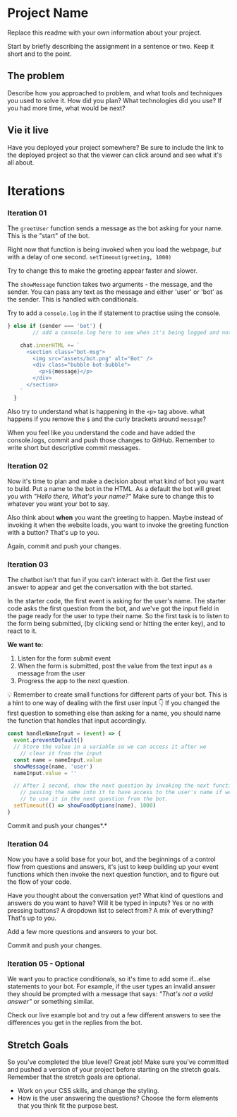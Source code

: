 
# Project Name

Replace this readme with your own information about your project.

Start by briefly describing the assignment in a sentence or two. Keep it short and to the point.

## The problem

Describe how you approached to problem, and what tools and techniques you used to solve it. How did you plan? What technologies did you use? If you had more time, what would be next?

## Vie it live

Have you deployed your project somewhere? Be sure to include the link to the deployed project so that the viewer can click around and see what it's all about.

# Iterations

### Iteration 01 

The `greetUser` function sends a message as the bot asking for your name. This is the "start" of the bot.

Right now that function is being invoked when you load the webpage, *but* with a delay of one second. `setTimeout(greeting, 1000)` 

Try to change this to make the greeting appear faster and slower.

The `showMessage` function takes two arguments - the message, and the sender. You can pass any text as the message and either 'user' or 'bot' as the sender. This is handled with conditionals. 

Try to add a `console.log` in the if statement to practise using the console. 

```jsx
} else if (sender === 'bot') {
		// add a console.log here to see when it's being logged and not

    chat.innerHTML += `
      <section class="bot-msg">
        <img src="assets/bot.png" alt="Bot" />
        <div class="bubble bot-bubble">
          <p>${message}</p>
        </div>
      </section>
    `
  }
```

Also try to understand what is happening in the `<p>` tag above. what happens if you remove the `$` and the curly brackets around `message`?

When you feel like you understand the code and have added the console.logs, commit and push those changes to GitHub. Remember to write short but descriptive commit messages.

### Iteration 02 

Now it's time to plan and make a decision about what kind of bot you want to build. Put a name to the bot in the HTML. As a default the bot will greet you with *"Hello there, What's your name?"* Make sure to change this to whatever you want your bot to say. 

Also think about **when** you want the greeting to happen. Maybe instead of invoking it when the website loads, you want to invoke the greeting function with a button? That's up to you.

Again, commit and push your changes.

### Iteration 03 

The chatbot isn't that fun if you can't interact with it. Get the first user answer to appear and get the conversation with the bot started. 

In the starter code, the first event is asking for the user's name. The starter code asks the first question from the bot, and we've got the input field in the page ready for the user to type their name. So the first task is to listen to the form being submitted, (by clicking send or hitting the enter key), and to react to it.

**We want to:**

1. Listen for the form submit event
2. When the form is submitted, post the value from the text input as a message from the user
3. Progress the app to the next question. 

<aside>
💡 Remember to create small functions for different parts of your bot. This is a hint to one way of dealing with the first user input 👇 If you changed the first question to something else than asking for a name, you should name the function that handles that input accordingly.

</aside>

```jsx
const handleNameInput = (event) => {
  event.preventDefault()
  // Store the value in a variable so we can access it after we 
	// clear it from the input
  const name = nameInput.value
  showMessage(name, 'user')
  nameInput.value = ''

  // After 1 second, show the next question by invoking the next function.
	// passing the name into it to have access to the user's name if we want
	// to use it in the next question from the bot.
  setTimeout(() => showFoodOptions(name), 1000)
}
```

Commit and push your changes*.*

### Iteration 04  

Now you have a solid base for your bot, and the beginnings of a control flow from questions and answers, it's just to keep building up your event functions which then invoke the next question function, and to figure out the flow of your code.

Have you thought about the conversation yet? What kind of questions and answers do you want to have? Will it be typed in inputs? Yes or no with pressing buttons? A dropdown list to select from? A mix of everything? That's up to you.

Add a few more questions and answers to your bot.

Commit and push your changes.

### Iteration 05 - Optional 

We want you to practice conditionals, so it's time to add some if...else statements to your bot. For example, if the user types an invalid answer they should be prompted with a message that says: *"That's not a valid answer"* or something similar. 

Check our live example bot and try out a few different answers to see the differences you get in the replies from the bot.

## Stretch Goals

So you’ve completed the blue level? Great job! Make sure you've committed and pushed a version of your project before starting on the stretch goals. Remember that the stretch goals are optional.

- Work on your CSS skills, and change the styling.
- How is the user answering the questions? Choose the form elements that you think fit the purpose best.
  



